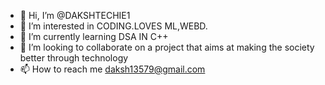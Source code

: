 - 👋 Hi, I’m @DAKSHTECHIE1
- 👀 I’m interested in CODING.LOVES ML,WEBD.
- 🌱 I’m currently learning DSA IN C++
- 💞️ I’m looking to collaborate on a project that aims at making the society better through technology
- 📫 How to reach me daksh13579@gmail.com

<!---
DAKSHTECHIE1/DAKSHTECHIE1 is a ✨ special ✨ repository because its `README.md` (this file) appears on your GitHub profile.
You can click the Preview link to take a look at your changes.
--->
